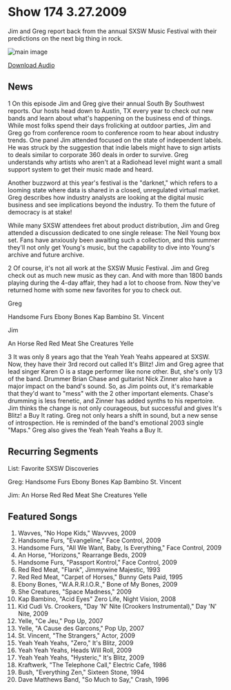 # Show 174 3.27.2009
Jim and Greg report back from the annual SXSW Music Festival with their predictions on the next big thing in rock.

![main image](http://www.soundopinions.org/images/sxsw09/1.jpg)

[Download Audio](http://audio.soundopinions.org/streams/2009/03/so_20090327.m3u)

## News
1 On this episode Jim and Greg give their annual South By Southwest reports. Our hosts head down to Austin, TX every year to check out new bands and learn about what's happening on the business end of things. While most folks spend their days frolicking at outdoor parties, Jim and Greg go from conference room to conference room to hear about industry trends. One panel Jim attended focused on the state of independent labels. He was struck by the suggestion that indie labels might have to sign artists to deals similar to corporate 360 deals in order to survive. Greg understands why artists who aren't at a Radiohead level might want a small support system to get their music made and heard.

Another buzzword at this year's festival is the "darknet," which refers to a looming state where data is shared in a closed, unregulated virtual market. Greg describes how industry analysts are looking at the digital music business and see implications beyond the industry. To them the future of democracy is at stake!

While many SXSW attendees fret about product distribution, Jim and Greg attended a discussion dedicated to one single release: The Neil Young box set. Fans have anxiously been awaiting such a collection, and this summer they'll not only get Young's music, but the capability to dive into Young's archive and future archive.

2 Of course, it's not all work at the SXSW Music Festival. Jim and Greg check out as much new music as they can. And with more than 1800 bands playing during the 4-day affair, they had a lot to choose from. Now they've returned home with some new favorites for you to check out.

Greg 

Handsome Furs
Ebony Bones
Kap Bambino
St. Vincent

Jim

An Horse
Red Red Meat
She Creatures
Yelle

3 It was only 8 years ago that the Yeah Yeah Yeahs appeared at SXSW. Now, they have their 3rd record out called It's Blitz! Jim and Greg agree that lead singer Karen O is a stage performer like none other. But, she's only 1/3 of the band. Drummer Brian Chase and guitarist Nick Zinner also have a major impact on the band's sound. So, as Jim points out, it's remarkable that they'd want to "mess" with the 2 other important elements. Chase's drumming is less frenetic, and Zinner has added synths to his repertoire. Jim thinks the change is not only courageous, but successful and gives It's Blitz! a Buy It rating. Greg not only hears a shift in sound, but a new sense of introspection. He is reminded of the band's emotional 2003 single "Maps." Greg also gives the Yeah Yeah Yeahs a Buy It.

## Recurring Segments
List: Favorite SXSW Discoveries 

Greg: 
Handsome Furs
Ebony Bones
Kap Bambino
St. Vincent

Jim:
An Horse
Red Red Meat
She Creatures
Yelle

## Featured Songs
1. Wavves, "No Hope Kids," Wavvves, 2009
2. Handsome Furs, "Evangeline," Face Control, 2009 
3. Handsome Furs, "All We Want, Baby, Is Everything," Face Control, 2009
4. An Horse, "Horizons," Rearrange Beds, 2009
5. Handsome Furs, "Passport Kontrol," Face Control, 2009
6. Red Red Meat, "Flank", Jimmywine Majestic, 1993
7. Red Red Meat, "Carpet of Horses," Bunny Gets Paid, 1995
8. Ebony Bones, "W.A.R.R.I.O.R.," Bone of My Bones, 2009
9. She Creatures, "Space Madness," 2009
10. Kap Bambino, "Acid Eyes" Zero Life, Night Vision, 2008
11. Kid Cudi Vs. Crookers, "Day 'N' Nite (Crookers Instrumental)," Day 'N' Nite, 2009
12. Yelle, "Ce Jeu," Pop Up, 2007
13. Yelle, "A Cause des Garcons," Pop Up, 2007
14. St. Vincent, "The Strangers," Actor, 2009
15. Yeah Yeah Yeahs, "Zero," It's Blitz, 2009
16. Yeah Yeah Yeahs, Heads Will Roll, 2009 
17. Yeah Yeah Yeahs, "Hysteric," It's Blitz, 2009
18. Kraftwerk, "The Telephone Call," Electric Cafe, 1986
19. Bush, "Everything Zen," Sixteen Stone, 1994
20. Dave Matthews Band, "So Much to Say," Crash, 1996

